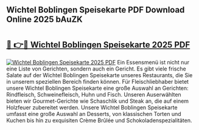 ## Wichtel Boblingen Speisekarte PDF Download Online 2025 bAuZK

# <h2><a href="http://gc760we.nevu.top/?p=Wichtel+Boblingen+Speisekarte">🔗 👉🔴 Wichtel Boblingen Speisekarte 2025 PDF</a></h2>

[![Wichtel Boblingen Speisekarte 2025 PDF](https://i.imgur.com/dBaPXMq.png)](http://gc760we.nevu.top/?p=Wichtel+Boblingen+Speisekarte)
Ein Essensmenü ist nicht nur eine Liste von Gerichten, sondern auch ein Gericht. Es gibt viele frische Salate auf der Wichtel Boblingen Speisekarte unseres Restaurants, die Sie in unserem speziellen Bereich finden können. Für Fleischliebhaber bietet unsere Wichtel Boblingen Speisekarte eine große Auswahl an Gerichten: Rindfleisch, Schweinefleisch, Huhn und Fisch. Unseren Auserwählten bieten wir Gourmet-Gerichte wie Schaschlik und Steak an, die auf einem Holzfeuer zubereitet werden. Unsere Wichtel Boblingen Speisekarte umfasst eine große Auswahl an Desserts, von klassischen Torten und Kuchen bis hin zu exquisiten Crème Brûlée und Schokoladenspezialitäten.
